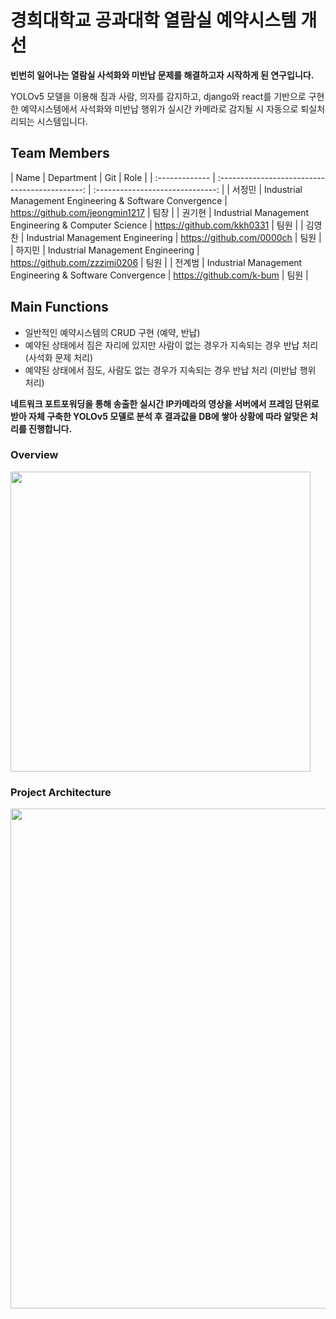 # 경희대학교 공과대학 열람실 예약시스템 개선

**빈번히 일어나는 열람실 사석화와 미반납 문제를 해결하고자 시작하게 된 연구입니다.**

YOLOv5 모델을 이용해 짐과 사람, 의자를 감지하고, django와 react를 기반으로 구현한 예약시스템에서 사석화와 미반납 행위가 실시간 카메라로 감지될 시 자동으로 퇴실처리되는 시스템입니다.

## Team Members

| Name         | Department                                   | Git                        | Role                        |
| :------------- | :--------------------------------------------: | :------------------------------: |
| 서정민    | Industrial Management Engineering & Software Convergence                    | https://github.com/jeongmin1217     | 팀장  |
| 권기현  | Industrial Management Engineering & Computer Science                    | https://github.com/kkh0331     | 팀원 |
| 김영찬 | Industrial Management Engineering               | https://github.com/0000ch       | 팀원 |
| 하지민 | Industrial Management Engineering                | https://github.com/zzzimi0206    | 팀원 |
| 전계범  | Industrial Management Engineering & Software Convergence       | https://github.com/k-bum | 팀원 |

## Main Functions

- 일반적인 예약시스템의 CRUD 구현 (예약, 반납)
- 예약된 상태에서 짐은 자리에 있지만 사람이 없는 경우가 지속되는 경우 반납 처리 (사석화 문제 처리)
- 예약된 상태에서 짐도, 사람도 없는 경우가 지속되는 경우 반납 처리 (미반납 행위 처리)

**네트워크 포트포워딩을 통해 송출한 실시간 IP카메라의 영상을 서버에서 프레임 단위로 받아 자체 구축한 YOLOv5 모델로 분석 후 결과값을 DB에 쌓아 상황에 따라 알맞은 처리를 진행합니다.**

### Overview

<img src="https://github.com/LibraryDetection/.github/assets/79658037/98132ca8-024e-4dd5-b9c7-b962e102b814" style="width:30rem; height:auto;"></img>

### Project Architecture

<img src="https://github.com/LibraryDetection/.github/assets/79658037/e751cdd9-2e55-4651-8c4d-d7c2277488e1" align="center" style="width:50rem; height:auto;"></img>
